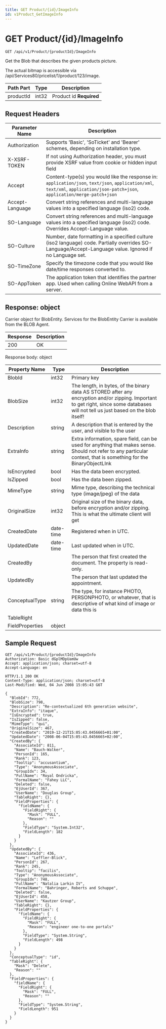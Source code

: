 ```yaml
---
title: GET Product/{id}/ImageInfo
id: v1Product_GetImageInfo
---
```


# GET Product/{id}/ImageInfo

```http
GET /api/v1/Product/{productId}/ImageInfo
```

Get the Blob that describes the given products picture.

The actual bitmap is accessible via /api/Services80/pricelist/1/product/123/image.




| Path Part | Type | Description |
|-----------|------|-------------|
| productId | int32 | Product id **Required** |



## Request Headers

| Parameter Name | Description |
|----------------|-------------|
| Authorization  | Supports 'Basic', 'SoTicket' and 'Bearer' schemes, depending on installation type. |
| X-XSRF-TOKEN   | If not using Authorization header, you must provide XSRF value from cookie or hidden input field |
| Accept         | Content-type(s) you would like the response in: `application/json`, `text/json`, `application/xml`, `text/xml`, `application/json-patch+json`, `application/merge-patch+json` |
| Accept-Language | Convert string references and multi-language values into a specified language (iso2) code. |
| SO-Language | Convert string references and multi-language values into a specified language (iso2) code. Overrides Accept-Language value. |
| SO-Culture | Number, date formatting in a specified culture (iso2 language) code. Partially overrides SO-Language/Accept-Language value. Ignored if no Language set. |
| SO-TimeZone | Specify the timezone code that you would like date/time responses converted to. |
| SO-AppToken | The application token that identifies the partner app. Used when calling Online WebAPI from a server. |


## Response: object

Carrier object for BlobEntity.
Services for the BlobEntity Carrier is available from the <see cref="T:SuperOffice.CRM.Services.IBLOBAgent">BLOB Agent</see>.

| Response | Description |
|----------------|-------------|
| 200 | OK |

Response body: object

| Property Name | Type |  Description |
|----------------|------|--------------|
| BlobId | int32 | Primary key |
| BlobSize | int32 | The length, in bytes, of the binary data AS STORED after any encryption and/or zipping. Important to get right, since some databases will not tell us just based on the blob itself! |
| Description | string | A description that is entered by the user, and visible to the user |
| ExtraInfo | string | Extra information, spare field, can be used for anything that makes sense. Should not refer to any particular context, that is something for the BinaryObjectLInk |
| IsEncrypted | bool | Has the data been encrypted. |
| IsZipped | bool | Has the data been zipped. |
| MimeType | string | Mime type, describing the technical type (image/jpeg) of the data |
| OriginalSize | int32 | Original size of the binary data, before encryption and/or zipping. This is what the ultimate client will get |
| CreatedDate | date-time | Registered when  in UTC. |
| UpdatedDate | date-time | Last updated when  in UTC. |
| CreatedBy |  | The person that first created the document. The property is read-only. |
| UpdatedBy |  | The person that last updated the appointment. |
| ConceptualType | string | The type, for instance PHOTO, PERSONPHOTO, or whatever, that is descriptive of what kind of image or data this is |
| TableRight |  |  |
| FieldProperties | object |  |

## Sample Request

```http!
GET /api/v1/Product/{productId}/ImageInfo
Authorization: Basic dGplMDpUamUw
Accept: application/json; charset=utf-8
Accept-Language: en
```

```http_
HTTP/1.1 200 OK
Content-Type: application/json; charset=utf-8
Last-Modified: Wed, 04 Jun 2008 15:05:43 G6T

{
  "BlobId": 772,
  "BlobSize": 798,
  "Description": "Re-contextualized 6th generation website",
  "ExtraInfo": "itaque",
  "IsEncrypted": true,
  "IsZipped": false,
  "MimeType": "qui",
  "OriginalSize": 467,
  "CreatedDate": "2019-12-21T15:05:43.0456665+01:00",
  "UpdatedDate": "2008-06-04T15:05:43.0456665+02:00",
  "CreatedBy": {
    "AssociateId": 811,
    "Name": "Bauch-Walker",
    "PersonId": 165,
    "Rank": 123,
    "Tooltip": "accusantium",
    "Type": "AnonymousAssociate",
    "GroupIdx": 34,
    "FullName": "Royal Ondricka",
    "FormalName": "Fahey LLC",
    "Deleted": false,
    "EjUserId": 367,
    "UserName": "Douglas Group",
    "TableRight": {},
    "FieldProperties": {
      "fieldName": {
        "FieldRight": {
          "Mask": "FULL",
          "Reason": ""
        },
        "FieldType": "System.Int32",
        "FieldLength": 182
      }
    }
  },
  "UpdatedBy": {
    "AssociateId": 436,
    "Name": "Leffler-Blick",
    "PersonId": 267,
    "Rank": 245,
    "Tooltip": "facilis",
    "Type": "AnonymousAssociate",
    "GroupIdx": 748,
    "FullName": "Natalia Larkin IV",
    "FormalName": "Bahringer, Roberts and Schuppe",
    "Deleted": false,
    "EjUserId": 458,
    "UserName": "Kautzer Group",
    "TableRight": {},
    "FieldProperties": {
      "fieldName": {
        "FieldRight": {
          "Mask": "FULL",
          "Reason": "engineer one-to-one portals"
        },
        "FieldType": "System.String",
        "FieldLength": 498
      }
    }
  },
  "ConceptualType": "id",
  "TableRight": {
    "Mask": "Delete",
    "Reason": ""
  },
  "FieldProperties": {
    "fieldName": {
      "FieldRight": {
        "Mask": "FULL",
        "Reason": ""
      },
      "FieldType": "System.String",
      "FieldLength": 951
    }
  }
}
```